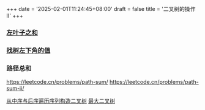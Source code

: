 +++
date = '2025-02-01T11:24:45+08:00'
draft = false
title = '二叉树的操作II'
+++

### [左叶子之和](https://leetcode.cn/problems/sum-of-left-leaves/)

### [找树左下角的值](https://leetcode.cn/problems/find-bottom-left-tree-value/)

### 路径总和

https://leetcode.cn/problems/path-sum/
https://leetcode.cn/problems/path-sum-ii/

[从中序与后序遍历序列构造二叉树](https://leetcode.cn/problems/construct-binary-tree-from-inorder-and-postorder-traversal/)
[最大二叉树](https://leetcode.cn/problems/maximum-binary-tree/)
